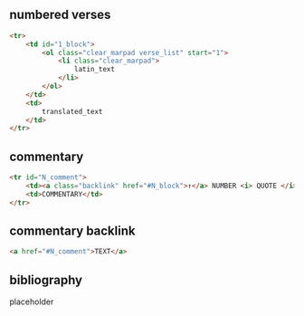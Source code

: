 ## numbered verses
```html
<tr>
    <td id="1_block">
        <ol class="clear_marpad verse_list" start="1">
            <li class="clear_marpad">
                latin_text
            </li>
        </ol>
    </td>
    <td>
        translated_text
    </td>
</tr>
```
## commentary
```html
<tr id="N_comment">
    <td><a class="backlink" href="#N_block">↑</a> NUMBER <i> QUOTE </i></td>
    <td>COMMENTARY</td>
</tr>
```
## commentary backlink
```html
<a href="#N_comment">TEXT</a>
```
## bibliography
<p class="bibliography">
    placeholder 
</p>